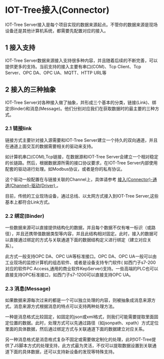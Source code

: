 IOT-Tree接入(Connector)
==


IOT-Tree Server接入是每个项目实现的数据来源起点。不管你的数据来源是现场设备还是其他计算机系统，都需要先配置对应的接入。

## 1 接入支持

IOT-Tree Server数据来源接入支持很多种内容，并且随着后续的不断完善，可以提供更多的支持。当前支持的接入主要有串口(COM)、Tcp
Client、Tcp Server、OPC DA、OPC UA、MQTT、HTTP URL等

## 2 接入的三种抽象

IOT-Tree Server对各种接入做了抽象，并形成三个基本的分类，链接(Link)、绑定(Binder)和消息(Message)。他们分别对应我们在获取数据时的最主要的三种方式。

### 2.1 链接link

链接方式主要针对接入源需要和IOT-Tree Server建立一个持久的双向通道，并且在通道上面交互的数据需要相关的驱动来支持。

如计算机串口(COM),Tcp链接，在数据源和IOT-Tree Server会建立一个相对稳定的长链路。然后，根据数据源所需的接口协议要求，在IOT-Tree
Server内部使用配套的驱动进行处理。如Modbus协议，或者是你的私有协议。

这个驱动一般配置在与链接关联的Channel上，具体请参考 [接入(Connector)-通道(Channel)-驱动(Driver) ][conn_ch_drv]。

目前，传统的工业现场设备，通过总线、以太网方式接入到IOT-Tree Server,这些基本上都符合Link方式。

### 2.2 绑定(Binder)

一些数据来源可以直接提供结构化的数据，并且每个数据不仅有唯一标识（或路径），并且还携带值数据类型等内容，并且此结构相对固定。此时，接入的数据可以直接通过绑定的方式与关联通道下面的数据结构定义进行绑定（建立对应关系）。

此方式一般支持OPC DA、OPC UA等标准接口。OPC DA、OPC UA一般可以由工业现场的监控计算机的组态软件、或者是设备支持专门软件(
如西门子s7-200对应的软件PC Access,通用的商业软件KepServer)支持。一些高端的PLC也可以直接支持OPC标准接口，如西门子s7-1200可以直接支持OPC
UA。

### 2.3 消息(Message)

如果数据来源每次过来的都是一个可以独立处理的内容，则被抽象成消息来源方式。消息来源方式根据消息的特点可以支持两种处理方法。

一种是消息格式比较固定，如固定的json或xml格式，则我们可能需要提取里面固定位置的数据。此时，处理方式可以先通过路径（如jsonpath、xpath）方式定位里面的具体数据，然后通过绑定方式与关联通道下面的数据建立对应关系。

另一种消息格式是消息格式复杂不固定或需要做定制化的处理，此时IOT-Tree提供了JS脚本方式的处理支持，此方式最为灵活，不仅可以提取数据设置到关联通道下面的具体数据，还可以支持新设备的发现等特殊支持。


[conn_ch_drv]: ./quick_know_ch_conn_drv.md
